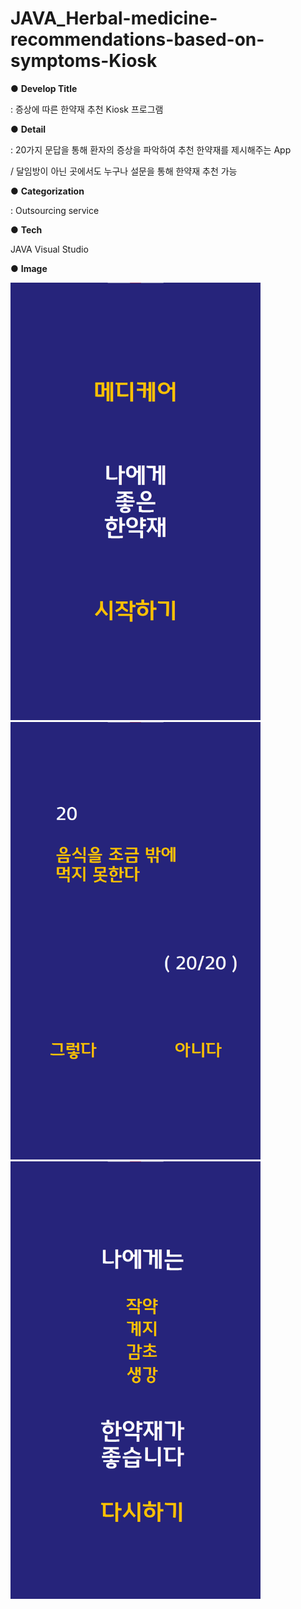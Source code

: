 # JAVA_Herbal-medicine-recommendations-based-on-symptoms-Kiosk

● **Develop Title**


: 증상에 따른 한약재 추천 Kiosk 프로그램

● **Detail**


: 20가지 문답을 통해 환자의 증상을 파악하여 추천 한약재를 제시해주는 App 

/ 달임방이 아닌 곳에서도 누구나 설문을 통해 한약재 추천 가능

● **Categorization**


: Outsourcing service

● **Tech**


JAVA
Visual Studio

● **Image**


<img src="https://github.com/HJNA-99/JAVA_Medicinal-Herbs-recommendations-based-on-symptoms-Kiosk-/blob/main/Main%20page.png" width="400" height="700">
<img src="https://github.com/HJNA-99/JAVA_Medicinal-Herbs-recommendations-based-on-symptoms-Kiosk-/blob/main/Question%20page.png" width="400" height="700">
<img src="https://github.com/HJNA-99/JAVA_Medicinal-Herbs-recommendations-based-on-symptoms-Kiosk-/blob/main/Result%20page.png" width="400" height="700">
